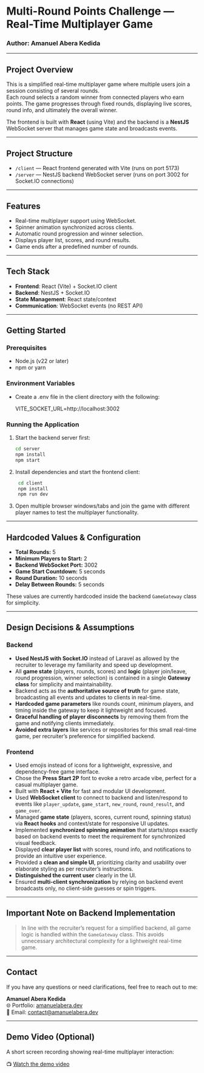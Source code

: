 # Multi-Round Points Challenge — Real-Time Multiplayer Game

### Author: Amanuel Abera Kedida

---

## Project Overview

This is a simplified real-time multiplayer game where multiple users join a session consisting of several rounds.  
Each round selects a random winner from connected players who earn points. The game progresses through fixed rounds, displaying live scores, round info, and ultimately the overall winner.

The frontend is built with **React** (using Vite) and the backend is a **NestJS** WebSocket server that manages game state and broadcasts events.

---

## Project Structure

- `/client` — React frontend generated with Vite (runs on port 5173)
- `/server` — NestJS backend WebSocket server (runs on port 3002 for Socket.IO connections)

---

## Features

- Real-time multiplayer support using WebSocket.
- Spinner animation synchronized across clients.
- Automatic round progression and winner selection.
- Displays player list, scores, and round results.
- Game ends after a predefined number of rounds.

---

## Tech Stack

- **Frontend**: React (Vite) + Socket.IO client
- **Backend**: NestJS + Socket.IO
- **State Management**: React state/context
- **Communication**: WebSocket events (no REST API)

---

## Getting Started

### Prerequisites

- Node.js (v22 or later)
- npm or yarn

### Environment Variables
- Create a .env file in the client directory with the following:

    VITE_SOCKET_URL=http://localhost:3002


### Running the Application

1. Start the backend server first:
   ```bash
   cd server
   npm install
   npm start


2. Install dependencies and start the frontend client:
   ```bash
    cd client
    npm install
    npm run dev

3. Open multiple browser windows/tabs and join the game with different player names to test the multiplayer functionality.

---

## Hardcoded Values & Configuration

- **Total Rounds:** 5  
- **Minimum Players to Start:** 2  
- **Backend WebSocket Port:** 3002  
- **Game Start Countdown:** 5 seconds  
- **Round Duration:** 10 seconds  
- **Delay Between Rounds:** 5 seconds  

These values are currently hardcoded inside the backend `GameGateway` class for simplicity.

---

## Design Decisions & Assumptions

### Backend

- **Used NestJS with Socket.IO** instead of Laravel as allowed by the recruiter to leverage my familiarity and speed up development.
- All **game state** (players, rounds, scores) and **logic** (player join/leave, round progression, winner selection) is contained in a single **Gateway class** for simplicity and maintainability.
- Backend acts as the **authoritative source of truth** for game state, broadcasting all events and updates to clients in real-time.
- **Hardcoded game parameters** like rounds count, minimum players, and timing inside the gateway to keep it lightweight and focused.
- **Graceful handling of player disconnects** by removing them from the game and notifying clients immediately.
- **Avoided extra layers** like services or repositories for this small real-time game, per recruiter’s preference for simplified backend.

### Frontend

- Used emojis instead of icons for a lightweight, expressive, and dependency-free game interface.
- Chose the **Press Start 2P** font to evoke a retro arcade vibe, perfect for a casual multiplayer game.
- Built with **React + Vite** for fast and modular UI development.
- Used **WebSocket client** to connect to backend and listen/respond to events like `player_update`, `game_start`, `new_round`, `round_result`, and `game_over`.
- Managed **game state** (players, scores, current round, spinning status) via **React hooks** and context/state for responsive UI updates.
- Implemented **synchronized spinning animation** that starts/stops exactly based on backend events to meet the requirement for synchronized visual feedback.
- Displayed **clear player list** with scores, round info, and notifications to provide an intuitive user experience.
- Provided a **clean and simple UI**, prioritizing clarity and usability over elaborate styling as per recruiter’s instructions.
- **Distinguished the current user** clearly in the UI.
- Ensured **multi-client synchronization** by relying on backend event broadcasts only, no client-side guesses or spin triggers.

---

## Important Note on Backend Implementation

> In line with the recruiter’s request for a simplified backend, all game logic is handled within the `GameGateway` class. This avoids unnecessary architectural complexity for a lightweight real-time game.

---

## Contact

If you have any questions or need clarifications, feel free to reach out to me:

**Amanuel Abera Kedida**  
🌐 Portfolio: [amanuelabera.dev](https://amanuelabera.dev)  
📧 Email: [contact@amanuelabera.dev](mailto:contact@amanuelabera.dev)

---

## Demo Video (Optional)

A short screen recording showing real-time multiplayer interaction:

📺 [Watch the demo video](https://youtu.be/438o0gsPrJs)